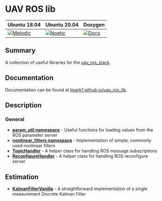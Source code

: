 # UAV ROS lib

| Ubuntu 18.04  | Ubuntu 20.04| Doxygen |
|---------------------------------------------------------------------------------------------------------------------------------|--------------------------------------------------------------------------------------------------------------------------------|--------------------------------------------------------------------------------------------------------------------------------|
 [![Melodic](https://github.com/lmark1/uav_ros_lib/workflows/Melodic/badge.svg)](https://github.com/lmark1/uav_ros_lib/actions) | [![Noetic](https://github.com/lmark1/uav_ros_lib/workflows/Noetic/badge.svg)](https://github.com/lmark1/uav_ros_lib/actions) | [![Docs](https://github.com/lmark1/uav_ros_lib/workflows/Docs/badge.svg)](https://github.com/lmark1/uav_ros_lib/actions) |

## Summary

A collection of useful libraries for the [uav_ros_stack](https://github.com/lmark1/uav_ros_stack).

## Documentation

Documentation can be found at [lmark1.github.io/uav_ros_lib](https://lmark1.github.io/uav_ros_lib/).
## Description

### General
* **[param_util namespace](https://github.com/lmark1/uav_ros_lib/tree/main/include/uav_ros_lib/param_util.hpp)** - Useful functions for loading values from the ROS parameter server
* **[nonlinear_filters namespace](https://github.com/lmark1/uav_ros_lib/tree/main/include/uav_ros_lib/nonlinear_filters.hpp)** - Implementation of simple, commonly used nonlinear filters
* **[TopicHandler](https://github.com/lmark1/uav_ros_lib/tree/main/include/uav_ros_lib/topic_handler.hpp)** - A helper class for handling ROS message subscriptions
* **[ReconfigureHandler](https://github.com/lmark1/uav_ros_lib/tree/main/include/uav_ros_lib/reconfigure_handler.hpp)** - A helper class for handling ROS reconfigure server

## Estimation
* **[KalmanFilterVanilla](https://github.com/lmark1/uav_ros_lib/tree/main/include/uav_ros_lib/kalman_filter_vanilla.hpp)** - A straightforward implementation of a single measurement Discrete Kalman Filter